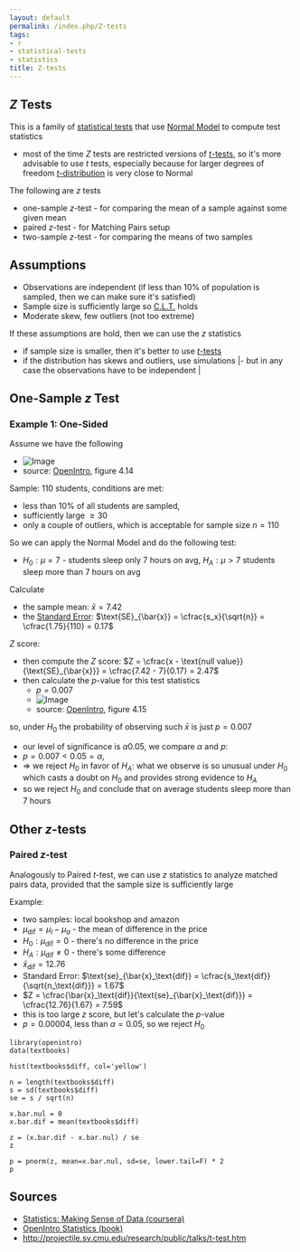 ```yaml
---
layout: default
permalink: /index.php/Z-tests
tags:
- r
- statistical-tests
- statistics
title: Z-tests
---
```

## $Z$ Tests
This is a family of [statistical tests](Hypothesis_Testing) that use [Normal Model](Normal_Distribution) to compute test statistics 
- most of the time $Z$ tests are restricted versions of [$t$-tests](t-tests), so it's more advisable to use $t$ tests, especially because for larger degrees of freedom [$t$-distribution](t_Distribution) is very close to Normal


The following are $z$ tests
- one-sample $z$-test - for comparing the mean of a sample against some given mean
- paired $z$-test - for Matching Pairs setup
- two-sample $z$-test - for comparing the means of two samples



## Assumptions
- Observations are independent (if less than 10% of population is sampled, then we can make sure it's satisfied)
- Sample size is sufficiently large so [C.L.T.](Central_Limit_Theorem) holds
- Moderate skew, few outliers (not too extreme)

If these assumptions are hold, then we can use the $z$ statistics 
- if sample size is smaller, then it's better to use [$t$-tests](t-tests)
- if the distribution has skews and outliers, use simulations <!-- TODO: add link --> |- but in any case the observations have to be independent |

## One-Sample $z$ Test
### Example 1: One-Sided
Assume we have the following
- <img src="http://habrastorage.org/files/9d6/bf3/a36/9d6bf3a3673e4ca9a37fe1e94a481b29.png" alt="Image">
- source: [OpenIntro](OpenIntro_Statistics_(book)), figure 4.14

Sample: 110 students, conditions are met:
- less than 10% of all students are sampled,
- sufficiently large $\geqslant 30$
- only a couple of outliers, which is acceptable for sample size $n=110$


So we can apply the Normal Model and do the following test:
- $H_0: \mu = 7$ - students sleep only 7 hours on avg, $H_A: \mu > 7$ students sleep more than 7 hours on avg


Calculate 
- the sample mean: $\bar{x} = 7.42$
- the [Standard Error](Standard_Error): $\text{SE}_{\bar{x}} = \cfrac{s_x}{\sqrt{n}} = \cfrac{1.75}{110} = 0.17$

$Z$ score:
- then compute the $Z$ score: $Z = \cfrac{x - \text{null value}}{\text{SE}_{\bar{x}}} = \cfrac{7.42 - 7}{0.17} = 2.47$
- then calculate the $p$-value for this test statistics 
  - $p = 0.007$
  - <img src="http://habrastorage.org/files/4c3/5c0/ae1/4c35c0ae1faf403cbb35255a3bd20544.png" alt="Image">
  - source: [OpenIntro](OpenIntro_Statistics_(book)), figure 4.15


so, under $H_0$ the probability of observing such $\bar{x}$ is just $p = 0.007$
- our level of significance is $\alpha 0.05$, we compare $\alpha$ and $p$: 
- $p =  0.007 < 0.05 = \alpha$,
- $\Rightarrow$ we reject $H_0$ in favor of $H_A$: what we observe is so unusual under $H_0$ which casts a doubt on $H_0$ and provides strong evidence to $H_A$
- so we reject $H_0$ and conclude that on average students sleep more than 7 hours


## Other $z$-tests
### Paired $z$-test
Analogously to Paired $t$-test, we can use $z$ statistics to analyze matched pairs data, provided that the sample size is sufficiently large 

Example:
- two samples: local bookshop and amazon 
- $\mu_\text{dif} = \mu_l - \mu_a$ - the mean of difference in the price
- $H_0: \mu_\text{dif} = 0$ - there's no difference in the price
- $H_A: \mu_\text{dif} \ne 0$ - there's some difference 
- $\bar{x}_\text{dif} = 12.76$
- Standard Error: $\text{se}_{\bar{x}_\text{dif}} = \cfrac{s_\text{dif}}{\sqrt{n_\text{dif}}} = 1.67$
- $Z = \cfrac{\bar{x}_\text{dif}}{\text{se}_{\bar{x}_\text{dif}}} = \cfrac{12.76}{1.67} = 7.59$
- this is too large $z$ score, but let's calculate the $p$-value
- $p = 0.00004$, less than $\alpha = 0.05$, so we reject $H_0$


```carbon
library(openintro)
data(textbooks)

hist(textbooks$diff, col='yellow')

n = length(textbooks$diff)
s = sd(textbooks$diff)
se = s / sqrt(n)

x.bar.nul = 0
x.bar.dif = mean(textbooks$diff)

z = (x.bar.dif - x.bar.nul) / se
z

p = pnorm(z, mean=x.bar.nul, sd=se, lower.tail=F) * 2
p
```




## Sources
- [Statistics: Making Sense of Data (coursera)](Statistics__Making_Sense_of_Data_(coursera))
- [OpenIntro Statistics (book)](OpenIntro_Statistics_(book))
- http://projectile.sv.cmu.edu/research/public/talks/t-test.htm
